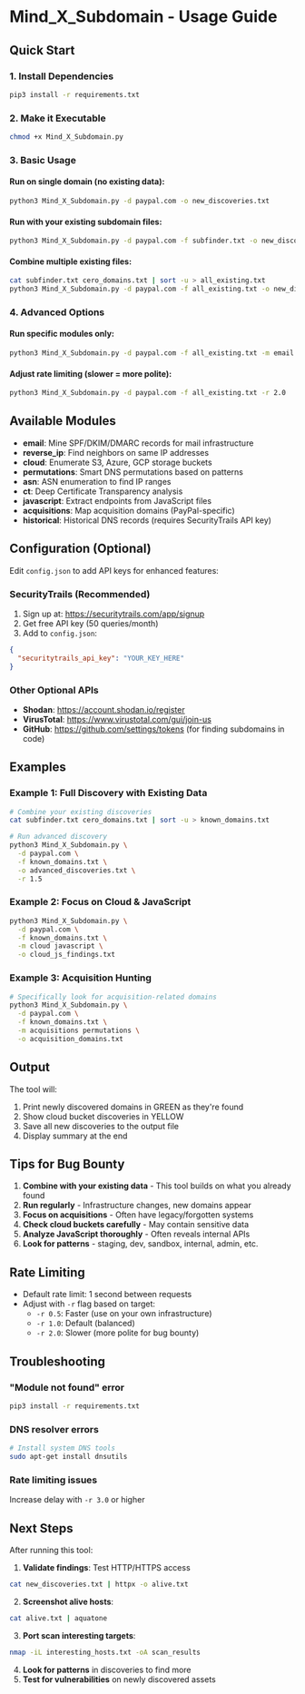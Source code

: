 # Mind_X_Subdomain - Usage Guide

## Quick Start

### 1. Install Dependencies
```bash
pip3 install -r requirements.txt
```

### 2. Make it Executable
```bash
chmod +x Mind_X_Subdomain.py
```

### 3. Basic Usage

#### Run on single domain (no existing data):
```bash
python3 Mind_X_Subdomain.py -d paypal.com -o new_discoveries.txt
```

#### Run with your existing subdomain files:
```bash
python3 Mind_X_Subdomain.py -d paypal.com -f subfinder.txt -o new_discoveries.txt
```

#### Combine multiple existing files:
```bash
cat subfinder.txt cero_domains.txt | sort -u > all_existing.txt
python3 Mind_X_Subdomain.py -d paypal.com -f all_existing.txt -o new_discoveries.txt
```

### 4. Advanced Options

#### Run specific modules only:
```bash
python3 Mind_X_Subdomain.py -d paypal.com -f all_existing.txt -m email cloud javascript
```

#### Adjust rate limiting (slower = more polite):
```bash
python3 Mind_X_Subdomain.py -d paypal.com -f all_existing.txt -r 2.0
```

## Available Modules

- **email**: Mine SPF/DKIM/DMARC records for mail infrastructure
- **reverse_ip**: Find neighbors on same IP addresses
- **cloud**: Enumerate S3, Azure, GCP storage buckets
- **permutations**: Smart DNS permutations based on patterns
- **asn**: ASN enumeration to find IP ranges
- **ct**: Deep Certificate Transparency analysis
- **javascript**: Extract endpoints from JavaScript files
- **acquisitions**: Map acquisition domains (PayPal-specific)
- **historical**: Historical DNS records (requires SecurityTrails API key)

## Configuration (Optional)

Edit `config.json` to add API keys for enhanced features:

### SecurityTrails (Recommended)
1. Sign up at: https://securitytrails.com/app/signup
2. Get free API key (50 queries/month)
3. Add to `config.json`:
```json
{
  "securitytrails_api_key": "YOUR_KEY_HERE"
}
```

### Other Optional APIs
- **Shodan**: https://account.shodan.io/register
- **VirusTotal**: https://www.virustotal.com/gui/join-us
- **GitHub**: https://github.com/settings/tokens (for finding subdomains in code)

## Examples

### Example 1: Full Discovery with Existing Data
```bash
# Combine your existing discoveries
cat subfinder.txt cero_domains.txt | sort -u > known_domains.txt

# Run advanced discovery
python3 Mind_X_Subdomain.py \
  -d paypal.com \
  -f known_domains.txt \
  -o advanced_discoveries.txt \
  -r 1.5
```

### Example 2: Focus on Cloud & JavaScript
```bash
python3 Mind_X_Subdomain.py \
  -d paypal.com \
  -f known_domains.txt \
  -m cloud javascript \
  -o cloud_js_findings.txt
```

### Example 3: Acquisition Hunting
```bash
# Specifically look for acquisition-related domains
python3 Mind_X_Subdomain.py \
  -d paypal.com \
  -f known_domains.txt \
  -m acquisitions permutations \
  -o acquisition_domains.txt
```

## Output

The tool will:
1. Print newly discovered domains in GREEN as they're found
2. Show cloud bucket discoveries in YELLOW
3. Save all new discoveries to the output file
4. Display summary at the end

## Tips for Bug Bounty

1. **Combine with your existing data** - This tool builds on what you already found
2. **Run regularly** - Infrastructure changes, new domains appear
3. **Focus on acquisitions** - Often have legacy/forgotten systems
4. **Check cloud buckets carefully** - May contain sensitive data
5. **Analyze JavaScript thoroughly** - Often reveals internal APIs
6. **Look for patterns** - staging, dev, sandbox, internal, admin, etc.

## Rate Limiting

- Default rate limit: 1 second between requests
- Adjust with `-r` flag based on target:
  - `-r 0.5`: Faster (use on your own infrastructure)
  - `-r 1.0`: Default (balanced)
  - `-r 2.0`: Slower (more polite for bug bounty)

## Troubleshooting

### "Module not found" error
```bash
pip3 install -r requirements.txt
```

### DNS resolver errors
```bash
# Install system DNS tools
sudo apt-get install dnsutils
```

### Rate limiting issues
Increase delay with `-r 3.0` or higher

## Next Steps

After running this tool:

1. **Validate findings**: Test HTTP/HTTPS access
```bash
cat new_discoveries.txt | httpx -o alive.txt
```

2. **Screenshot alive hosts**:
```bash
cat alive.txt | aquatone
```

3. **Port scan interesting targets**:
```bash
nmap -iL interesting_hosts.txt -oA scan_results
```

4. **Look for patterns** in discoveries to find more
5. **Test for vulnerabilities** on newly discovered assets
